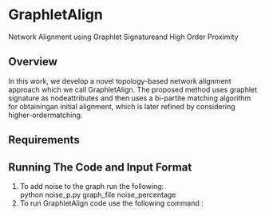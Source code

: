 # GraphletAlign
Network Alignment using Graphlet Signatureand High Order Proximity

## Overview
In this work, we develop a novel topology-based network alignment approach which we call GraphletAlign.  The  proposed  method  uses  graphlet  signature  as  nodeattributes and then uses a bi-partite matching algorithm for obtainingan initial alignment, which is later refined by considering higher-ordermatching.

## Requirements

## Running The Code and Input Format 
1. To add noise to the graph run the following: <br />
python noise_p.py graph_file noise_percentage <br />
2. To run GraphletAlign code use the following command :<br />
